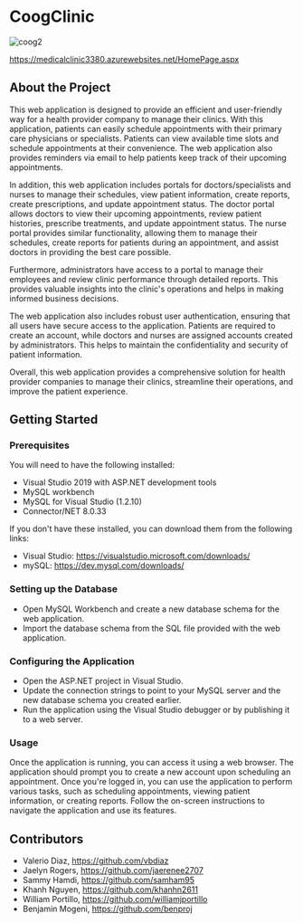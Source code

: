 # CoogClinic
![coog2](https://user-images.githubusercontent.com/105072684/233820114-74bece3b-0055-442f-ae18-7b5651e1dd64.jpg)

https://medicalclinic3380.azurewebsites.net/HomePage.aspx

## About the Project
  This web application is designed to provide an efficient and user-friendly way for a health provider company to manage their clinics. With this application, patients can easily schedule appointments with their primary care physicians or specialists. Patients can view available time slots and schedule appointments at their convenience. The web application also provides reminders via email to help patients keep track of their upcoming appointments.

In addition, this web application includes portals for doctors/specialists and nurses to manage their schedules, view patient information, create reports, create prescriptions, and update appointment status. The doctor portal allows doctors to view their upcoming appointments, review patient histories, prescribe treatments, and update appointment status. The nurse portal provides similar functionality, allowing them to manage their schedules, create reports for patients during an appointment, and assist doctors in providing the best care possible.

Furthermore, administrators have access to a portal to manage their employees and review clinic performance through detailed reports. This provides valuable insights into the clinic's operations and helps in making informed business decisions.

The web application also includes robust user authentication, ensuring that all users have secure access to the application. Patients are required to create an account, while doctors and nurses are assigned accounts created by administrators. This helps to maintain the confidentiality and security of patient information.

Overall, this web application provides a comprehensive solution for health provider companies to manage their clinics, streamline their operations, and improve the patient experience.
  
## Getting Started

### Prerequisites
You will need to have the following installed:
* Visual Studio 2019 with ASP.NET development tools
* MySQL workbench
* MySQL for Visual Studio (1.2.10)
* Connector/NET 8.0.33

If you don't have these installed, you can download them from the following links:
* Visual Studio: https://visualstudio.microsoft.com/downloads/
* mySQL: https://dev.mysql.com/downloads/

### Setting up the Database
* Open MySQL Workbench and create a new database schema for the web application.
* Import the database schema from the SQL file provided with the web application.

### Configuring the Application
* Open the ASP.NET project in Visual Studio.
* Update the connection strings to point to your MySQL server and the new database schema you created earlier.
* Run the application using the Visual Studio debugger or by publishing it to a web server.


### Usage
Once the application is running, you can access it using a web browser. The application should prompt you to create a new account upon scheduling an appointment. Once you're logged in, you can use the application to perform various tasks, such as scheduling appointments, viewing patient information, or creating reports. Follow the on-screen instructions to navigate the application and use its features.
## Contributors
* Valerio Diaz, https://github.com/vbdiaz
* Jaelyn Rogers, https://github.com/jaerenee2707
* Sammy Hamdi, https://github.com/samham95
* Khanh Nguyen, https://github.com/khanhn2611
* William Portillo, https://github.com/williamjportillo
* Benjamin Mogeni, https://github.com/benproj
